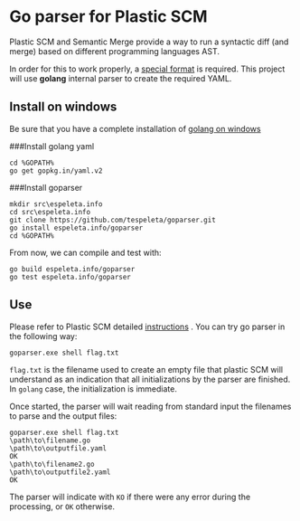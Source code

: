# Go parser for Plastic SCM

Plastic SCM and Semantic Merge provide a way to run a syntactic diff (and merge) based on different programming languages AST.

In order for this to work properly, a [special format](http://codicesoftware.blogspot.com/2015/09/custom-languages-in-semantic-version.html)
is required. This project will use **golang** internal parser to create the required YAML.

## Install on windows
Be sure that you have a complete installation of [golang on windows](
https://golang.org/doc/install#windows_env
)

###Install golang yaml
```
cd %GOPATH%
go get gopkg.in/yaml.v2
``` 

###Install goparser
```
mkdir src\espeleta.info
cd src\espeleta.info
git clone https://github.com/tespeleta/goparser.git
go install espeleta.info/goparser
cd %GOPATH%
```

From now, we can compile and test with:

```
go build espeleta.info/goparser
go test espeleta.info/goparser
```



## Use
Please refer to Plastic SCM detailed [instructions](http://codicesoftware.blogspot.com/2015/09/custom-languages-in-semantic-version.html)
. You can try go parser in the following way:

```
goparser.exe shell flag.txt
``` 

`flag.txt` is the filename used to create an empty file that plastic SCM will understand as an indication that all initializations by the parser are finished. In `golang` case, the initialization is immediate.

Once started, the parser will wait reading from standard input the filenames to parse and the output files:

```
goparser.exe shell flag.txt
\path\to\filename.go
\path\to\outputfile.yaml
OK
\path\to\filename2.go
\path\to\outputfile2.yaml
OK
``` 
The parser will indicate with `KO` if there were any error during the processing, or `OK` otherwise.